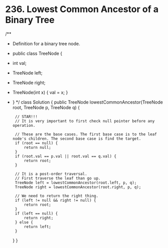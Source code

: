 # 236. Lowest Common Ancestor of a Binary Tree

/\*\*

* Definition for a binary tree node.
* public class TreeNode {
* int val;
* TreeNode left;
* TreeNode right;
* TreeNode\(int x\) { val = x; }
* } \*/ class Solution { public TreeNode lowestCommonAncestor\(TreeNode root, TreeNode p, TreeNode q\) {

  ```text
   // STAR!!!
   // It is very important to first check null pointer before any operation.

   // These are the base cases. The first base case is to the leaf node's children. The second base case is find the target.
   if (root == null) {
       return null;
   }
   if (root.val == p.val || root.val == q.val) {
       return root;
   }

   // It is a post-order traversal.
   // First traverse the leaf than go up.
   TreeNode left = lowestCommonAncestor(root.left, p, q);
   TreeNode right = lowestCommonAncestor(root.right, p, q);

   // We need to return the right thing.
   if (left != null && right != null) {
       return root;
   }
   if (left == null) {
       return right;
   } else {
       return left;
   }
  ```

  } }

